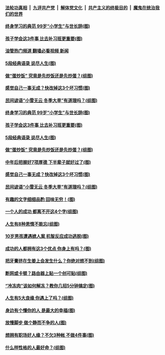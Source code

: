 ####  [法轮功真相](../../../../basic/blob/master/README.md?t=11241401) &nbsp;|&nbsp; [九评共产党](../../../../9ping.md/blob/master/README.md?t=11241401) &nbsp;|&nbsp; [解体党文化](../../../../jtdwh.md/blob/master/README.md?t=11241401)  &nbsp;|&nbsp; [共产主义的终极目的](../../../../gczydzjmd.md/blob/master/README.md?t=11241401) &nbsp;|&nbsp; [魔鬼在统治我们的世界](../../../../mgztzwmdsj.md/blob/master/README.md?t=11241401) 

#### [终身学习的典范 99岁“小学生”与世长辞(图)](../pages/p8/1022457.md?t=11241401) 

#### [孩子学会这3件事 比去补习班更重要(图)](../pages/p8/1022418.md?t=11241401) 

#### [油管热门频道 翻墙必看视频 新闻](http://129.146.143.75:81/youtube.html?11241401)

#### [5段经典语录 说尽人生(图)](../pages/p8/1022370.md?t=11241401) 

#### [做“蛋炒饭” 究竟是先炒饭还是先炒蛋？(组图)](../pages/p8/1022340.md?t=11241401) 

#### [感觉自己一事无成？快改掉这3个坏习惯(图)](../pages/p8/1022300.md?t=11241401) 

#### [民间谚语“小雪无云 冬季大旱”有道理吗？(组图)](../pages/p8/1022285.md?t=11241401) 

#### [终身学习的典范 99岁“小学生”与世长辞(图)](../pages/p8/1022457.md?t=11241401) 

#### [孩子学会这3件事 比去补习班更重要(图)](../pages/p8/1022418.md?t=11241401) 

#### [5段经典语录 说尽人生(图)](../pages/p8/1022370.md?t=11241401) 

#### [做“蛋炒饭” 究竟是先炒饭还是先炒蛋？(组图)](../pages/p8/1022340.md?t=11241401) 

#### [中年后把握好7项厚德 下半辈子就好过了(图)](../pages/p8/1022308.md?t=11241401) 

#### [感觉自己一事无成？快改掉这3个坏习惯(图)](../pages/p8/1022300.md?t=11241401) 

#### [民间谚语“小雪无云 冬季大旱”有道理吗？(组图)](../pages/p8/1022285.md?t=11241401) 

#### [有趣的文字细细品酌 回味无穷！(图)](../pages/p8/1022172.md?t=11241401) 

#### [一个人的成功 都离不开这4个字(组图)](../pages/p8/1022192.md?t=11241401) 

#### [人生有8种恩情不能忘(组图)](../pages/p8/1022175.md?t=11241401) 

#### [10岁男孩遭遇掳人案 机智反应成功逃脱(图)](../pages/p8/1022169.md?t=11241401) 

#### [成功的人都拥有这3个优点 你身上有吗？(图)](../pages/p8/1022107.md?t=11241401) 

#### [把牙膏挤在生姜上会发生什么？你绝对想不到(组图)](../pages/p8/1022053.md?t=11241401) 

#### [断网或卡顿？路由器上贴一个创可贴(组图)](../pages/p8/1021209.md?t=11241401) 

#### [“冷冻肉”该如何解冻？教你几招5分钟搞定(图)](../pages/p8/1022019.md?t=11241401) 

#### [人生有5大良缘 你遇上了吗？(组图)](../pages/p8/1021992.md?t=11241401) 

#### [身边有个懂你的人 是最大的幸福(图)](../pages/p8/1022014.md?t=11241401) 

#### [放慢脚步 做个静而不争的人(图)](../pages/p8/1021978.md?t=11241401) 

#### [想拥有职场好人缘？不欠3种帐 不做4件事(图)](../pages/p8/1021913.md?t=11241401) 

#### [什么样性格的人最好命？(组图)](../pages/p8/1021903.md?t=11241401) 

<img src='http://gfw-breaker.win/goodnews/indexes/p8.md' width='0px' height='0px'/>

